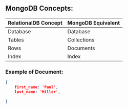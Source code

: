 ## MongoDB Concepts:

| RelationalDB Concept | MongoDB Equivalent |
| --- | --- |
| Database | Database |
| Tables | Collections |
| Rows | Documents |
| Index | Index |

### Example of Document:
```JSON
{
    first_name: 'Paul',
    last_name: 'Miller',
    
}